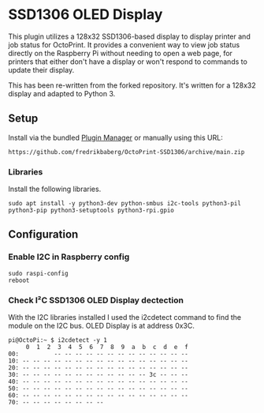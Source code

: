 # SSD1306 OLED Display

This plugin utilizes a 128x32 SSD1306-based display to display printer and job status for OctoPrint.  It provides a convenient way to view job status directly on the Raspberry Pi without needing to open a web page, for printers that either don't have a display or won't respond to commands to update their display.

This has been re-written from the forked repository. It's written for a 128x32 display and adapted to Python 3.

## Setup

Install via the bundled [Plugin Manager](https://docs.octoprint.org/en/master/bundledplugins/pluginmanager.html)
or manually using this URL:

    https://github.com/fredrikbaberg/OctoPrint-SSD1306/archive/main.zip

### Libraries
Install the following libraries.
```
sudo apt install -y python3-dev python-smbus i2c-tools python3-pil python3-pip python3-setuptools python3-rpi.gpio
```

## Configuration

### Enable I2C in Raspberry config
```
sudo raspi-config
reboot
```

### Check I²C SSD1306 OLED Display dectection
With the I2C libraries installed I used the i2cdetect command to find the module on the I2C bus.
OLED Display is at address 0x3C.

```
pi@OctoPi:~ $ i2cdetect -y 1
     0  1  2  3  4  5  6  7  8  9  a  b  c  d  e  f
00:          -- -- -- -- -- -- -- -- -- -- -- -- --
10: -- -- -- -- -- -- -- -- -- -- -- -- -- -- -- --
20: -- -- -- -- -- -- -- -- -- -- -- -- -- -- -- --
30: -- -- -- -- -- -- -- -- -- -- -- -- 3c -- -- --
40: -- -- -- -- -- -- -- -- -- -- -- -- -- -- -- --
50: -- -- -- -- -- -- -- -- -- -- -- -- -- -- -- --
60: -- -- -- -- -- -- -- -- -- -- -- -- -- -- -- --
70: -- -- -- -- -- -- -- --
```
